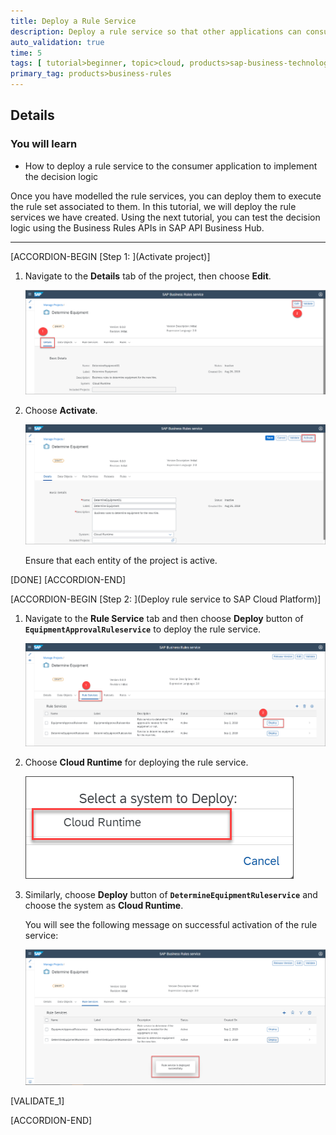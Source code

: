 ```yaml
---
title: Deploy a Rule Service
description: Deploy a rule service so that other applications can consume the decision logic.
auto_validation: true
time: 5
tags: [ tutorial>beginner, topic>cloud, products>sap-business-technology-platform, products>sap-btp--cloud-foundry-environment]
primary_tag: products>business-rules
---
```



## Details
### You will learn
  - How to deploy a rule service to the consumer application to implement the decision logic

Once you have modelled the rule services, you can deploy them to execute the rule set associated to them. In this tutorial, we will deploy the rule services we have created. Using the next tutorial, you can test the decision logic using the Business Rules APIs in SAP API Business Hub.

---

[ACCORDION-BEGIN [Step 1: ](Activate project)]

1. Navigate to the **Details** tab of the project, then choose **Edit**.

    ![Edit the project](deploy1.png)

2. Choose **Activate**.

    ![Activate the project](deploy2.png)

    Ensure that each entity of the project is active.

[DONE]
[ACCORDION-END]

[ACCORDION-BEGIN [Step 2: ](Deploy rule service to SAP Cloud Platform)]

1. Navigate to the **Rule Service** tab and then choose **Deploy** button of **`EquipmentApprovalRuleservice`** to deploy the rule service.

    ![Deploy EquipmentApprovalRuleservice](deploy3.png)

2. Choose **Cloud Runtime** for deploying the rule service.

    ![Deploy to Cloud Runtime](deploy4.png)

3. Similarly, choose **Deploy** button of **`DetermineEquipmentRuleservice`** and choose the system as **Cloud Runtime**.

      You will see the following message on successful activation of the rule service:

    ![Deploy successful](deploy_success.png)

[VALIDATE_1]

[ACCORDION-END]
